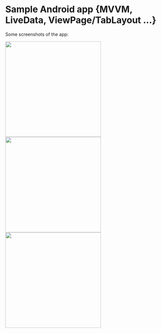 # Sample Android app {MVVM, LiveData, ViewPage/TabLayout ...}

Some screenshots of the app:

<img src="https://github.com/kevoroid/foodshop_androidsample/blob/master/Screenshot_1.jpg" width="300">  <img src="https://github.com/kevoroid/foodshop_androidsample/blob/master/Screenshot_2.jpg" width="300">  <img src="https://github.com/kevoroid/foodshop_androidsample/blob/master/Screenshot_3.jpg" width="300">

